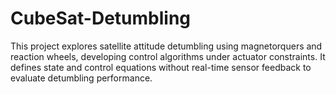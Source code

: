 # CubeSat-Detumbling
This project explores satellite attitude detumbling using magnetorquers and reaction wheels, developing control algorithms under actuator constraints. It defines state and control equations without real-time sensor feedback to evaluate detumbling performance.
